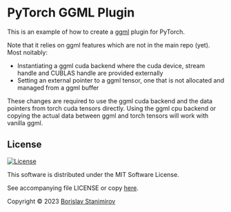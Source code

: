 # PyTorch GGML Plugin

This is an example of how to create a [ggml](https://github.com/ggerganov/ggml) plugin for PyTorch.

Note that it relies on ggml features which are not in the main repo (yet). Most noitably:

* Instantiating a ggml cuda backend where the cuda device, stream handle and CUBLAS handle are provided externally
* Setting an external pointer to a ggml tensor, one that is not allocated and managed from a ggml buffer

These changes are required to use the ggml cuda backend and the data pointers from torch cuda tensors directly. Using the ggml cpu backend or copying the actual data between ggml and torch tensors will work with vanilla ggml.

## License

[![License](https://img.shields.io/badge/license-MIT-blue.svg)](https://opensource.org/licenses/MIT)

This software is distributed under the MIT Software License.

See accompanying file LICENSE or copy [here](https://opensource.org/licenses/MIT).

Copyright &copy; 2023 [Borislav Stanimirov](http://github.com/iboB)
